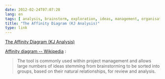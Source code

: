 ```yaml
---
date: 2012-02-24T07:07:28
lang: en
tags: [ analysis, brainstorm, exploration, ideas, management, organisation ]
title: "The Affinity Diagram (KJ Analysis)"
type: link
---
```


[The Affinity Diagram (KJ
Analysis)](http://syque.com/quality_tools/tools/TOOLS04.htm)

[Affinity diagram --
Wikipedia](http://en.wikipedia.org/wiki/Affinity_diagram) :

> The tool is commonly used within project management and allows large
> numbers of ideas stemming from brainstorming to be sorted into groups,
> based on their natural relationships, for review and analysis.

